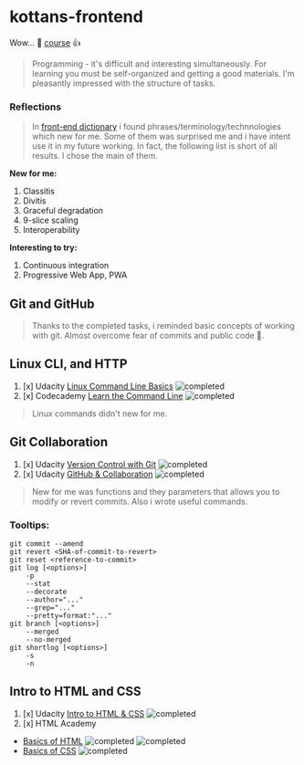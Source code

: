 # kottans-frontend
Wow... :feet: [course](https://github.com/kottans/frontend) :+1:
> Programming - it's difficult and interesting simultaneously. For learning you must be self-organized and getting a good materials. I'm pleasantly impressed with the structure of tasks.
### Reflections
> In [front-end dictionary](https://github.com/web-standards-ru/dictionary/blob/master/dictionary.md) i found phrases/terminology/technnologies which new for me. Some of them was surprised me and i have intent use it in my future working. In fact, the following list is short of all results. I chose the main of them.

**New for me:**
1. Classitis
2. Divitis
3. Graceful degradation
4. 9-slice scaling
5. Interoperability

**Interesting to try:**
1. Continuous integration
2. Progressive Web App, PWA

## Git and GitHub
> Thanks to the completed tasks, i reminded basic concepts of working with git. Almost overcome fear of commits and public code :grimacing:.
## Linux CLI, and HTTP
1. [x] Udacity [Linux Command Line Basics](https://www.udacity.com/course/linux-command-line-basics--ud595)
![completed](task_linux_cli/linux-command-line.png)
2. [x] Codecademy [Learn the Command Line](https://www.codecademy.com/learn/learn-the-command-line)
![completed](task_linux_cli/codecademy-command-line.png)
> Linux commands didn't new for me.
## Git Collaboration
1. [x] Udacity [Version Control with Git](https://classroom.udacity.com/courses/ud123/)
![completed](task_git_collaboration/version-control-with-git.png)
2. [x] Udacity [GitHub & Collaboration](https://classroom.udacity.com/courses/ud456)
![completed](task_git_collaboration/github-and-collaboration.png)
> New for me was functions and they parameters that allows you to modify or revert commits. Also i wrote useful commands.
### Tooltips:
```
git commit --amend
git revert <SHA-of-commit-to-revert>
git reset <reference-to-commit>
git log [<options>]
    -p
    --stat
    --decorate
    --author="..."
    --grep="..."
    --pretty=format:"..."
git branch [<options>]
    --merged
    --no-merged
git shortlog [<options>]
    -s
    -n
```
## Intro to HTML and CSS
1. [x] Udacity [Intro to HTML & CSS](https://www.udacity.com/course/intro-to-html-and-css--ud001)
![completed](task_git_html_css_intro/intro-to-html-css.png)
2. [x] HTML Academy

* [Basics of HTML](https://htmlacademy.ru/courses/4/)
![completed](task_git_html_css_intro/html-part-1.png)
![completed](task_git_html_css_intro/html-part-2.png)
* [Basics of CSS](https://htmlacademy.ru/courses/41)
![completed](task_git_html_css_intro/css.png)
